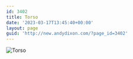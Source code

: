 ```yaml
---
id: 3402
title: Torso
date: '2023-03-17T13:45:40+00:00'
layout: page
guid: 'http://new.andydixon.com/?page_id=3402'
---
```


![Torso](https://i0.wp.com/assets.g8x2.ldn.idrivee2-23.com/posters/Torso%2001.jpg?w=1200&ssl=1 "Torso")